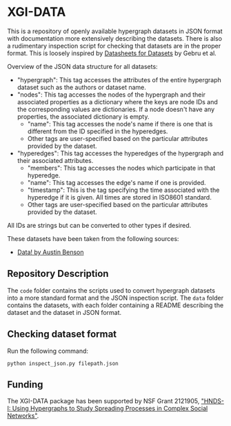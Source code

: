 # XGI-DATA
 
This is a repository of openly available hypergraph datasets in JSON format with documentation more extensively describing the datasets. There is also a rudimentary inspection script for checking that datasets are in the proper format. This is loosely inspired by [Datasheets for Datasets](https://arxiv.org/abs/1803.09010) by Gebru et al.

Overview of the JSON data structure for all datasets:
* "hypergraph": This tag accesses the attributes of the entire hypergraph dataset such as the authors or dataset name.
* "nodes": This tag accesses the nodes of the hypergraph and their associated properties as a dictionary where the keys are node IDs and the corresponding values are dictionaries. If a node doesn't have any properties, the associated dictionary is empty.
  * "name": This tag accesses the node's name if there is one that is different from the ID specified in the hyperedges.
  * Other tags are user-specified based on the particular attributes provided by the dataset.
* "hyperedges": This tag accesses the hyperedges of the hypergraph and their associated attributes.
  * "members": This tag accesses the nodes which participate in that hyperedge.
  * "name": This tag accesses the edge's name if one is provided.
  * "timestamp": This is the tag specifying the time associated with the hyperedge if it is given. All times are stored in ISO8601 standard.
  * Other tags are user-specified based on the particular attributes provided by the dataset.

All IDs are strings but can be converted to other types if desired.

These datasets have been taken from the following sources:
* [Data! by Austin Benson](https://www.cs.cornell.edu/~arb/data/)

## Repository Description
The `code` folder contains the scripts used to convert hypergraph datasets into a more standard format and the JSON inspection script. The `data` folder contains the datasets, with each folder containing a README describing the dataset and the dataset in JSON format.

## Checking dataset format
Run the following command:
```
python inspect_json.py filepath.json
```

## Funding
The XGI-DATA package has been supported by NSF Grant 2121905, ["HNDS-I: Using Hypergraphs to Study Spreading Processes in Complex Social Networks"](https://www.nsf.gov/awardsearch/showAward?AWD_ID=2121905).